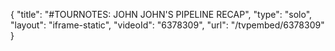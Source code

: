 {
    "title": "#TOURNOTES: JOHN JOHN'S PIPELINE RECAP",
    "type": "solo",
    "layout": "iframe-static",
    "videoId": "6378309",
    "url": "\/tvpembed\/6378309"
}